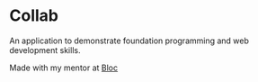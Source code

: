 # Collab

An application to demonstrate foundation programming and web development skills.

Made with my mentor at [Bloc](http://bloc.io)